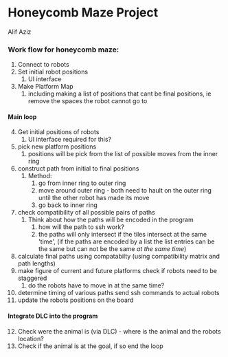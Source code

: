 # Honeycomb Maze Project
Alif Aziz
### Work flow for honeycomb maze:
1. Connect to robots
2. Set initial robot positions
   1. UI interface
3. Make Platform Map
   1. including making a list of positions that cant be final positions, ie remove the spaces the robot cannot go to

#### Main loop
4. Get initial positions of robots
   1. UI interface required for this?
5. pick new platform positions
   1. positions will be pick from the list of possible moves from the inner ring
6. construct path from initial to final positions
   1. Method:
      1. go from inner ring to outer ring
      2. move around outer ring - both need to hault on the outer ring until the other robot has made its move
      3. go back to inner ring
7. check compatibility of all possible pairs of paths
   1. Think about how the paths will be encoded in the program
      1. how will the path to ssh work?
      2. the paths will only intersect if the tiles intersect at the same 'time', (if the paths are encoded by a list the list entries can be the same but can not be the same _at the same time_)
8. calculate final paths using compatabilty (using compatibility matrix and path lengths)
9. make figure of current and future platforms
check if robots need to be staggered
   1. do the robots have to move in at the same time?
10. determine timing of various paths
send ssh commands to actual robots
11. update the robots positions on the board
#### Integrate DLC into the program
12. Check were the animal is (via DLC) - where is the animal and the robots location?
13. Check if the animal is at the goal, if so end the loop
